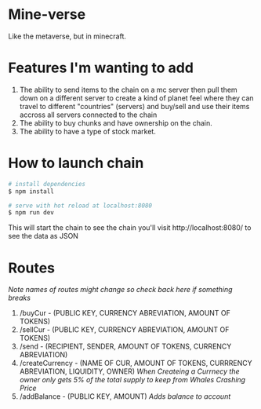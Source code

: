 # Mine-verse
Like the metaverse, but in minecraft.

# Features I'm wanting to add
1) The ability to send items to the chain on a mc server then pull them down on a different server to create a kind of planet feel where they can travel to different "countries" (servers) and buy/sell and use their items accross all servers connected to the chain
2) The ability to buy chunks and have ownership on the chain.
3) The ability to have a type of stock market.

# How to launch chain
```bash
# install dependencies
$ npm install

# serve with hot reload at localhost:8080
$ npm run dev
```
This will start the chain to see the chain you'll visit http://localhost:8080/ to see the data as JSON

# Routes
*Note names of routes might change so check back here if something breaks*
1) /buyCur - (PUBLIC KEY, CURRENCY ABREVIATION, AMOUNT OF TOKENS)
2) /sellCur - (PUBLIC KEY, CURRENCY ABREVIATION, AMOUNT OF TOKENS)
3) /send - (RECIPIENT, SENDER, AMOUNT OF TOKENS, CURRENCY ABREVIATION)
4) /createCurrency - (NAME OF CUR, AMOUNT OF TOKENS, CURRRENCY ABREVIATION, LIQUIDITY, OWNER) *When Createing a Currnecy the owner only gets 5% of the total supply to keep from Whales Crashing Price*
5) /addBalance - (PUBLIC KEY, AMOUNT) *Adds balance to account*

